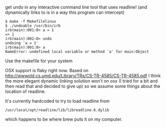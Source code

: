 get undo in any interactive command line tool that uses readline! (and dynamically links to is in a way this program can intercept)

    $ make -f Makefilelinux
    $ ./undoable /usr/bin/irb
    irb(main):001:0> a = 1
    => 1
    irb(main):002:0> undo
    undoing 'a = 1'
    irb(main):001:0> a
    NameError: undefined local variable or method `a' for main:Object

Use the makefile for your system


OSX support is flaky right now.
Based on http://wwwold.cs.umd.edu/Library/TRs/CS-TR-4585/CS-TR-4585.pdf I think the more elegant dynamic linking solution won't on osx (I tried for a bit and then read that and decided to give up) so we assume some things about the location of readline.

It's currently hardcoded to try to load readline from

    /usr/local/opt/readline/lib/libreadline.6.dylib

which happens to be where brew puts it on my computer.
